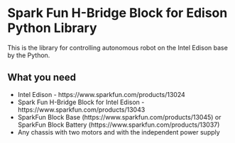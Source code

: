 <h1>Spark Fun H-Bridge Block for Edison Python Library</h1>

This is the library for controlling autonomous robot on the Intel Edison base by the Python.

<h2>What you need</h2>
<ul>
<li>Intel Edison - https://www.sparkfun.com/products/13024
<li>Spark Fun H-Bridge Block for Intel Edison - https://www.sparkfun.com/products/13043
<li>SparkFun Block Base (https://www.sparkfun.com/products/13045) or SparkFun Block Battery (https://www.sparkfun.com/products/13037)
<li>Any chassis with two motors and with the independent power supply
</ul>
